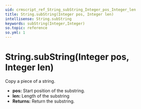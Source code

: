 ```yaml
---
uid: crmscript_ref_String_subString_Integer_pos_Integer_len
title: String.subString(Integer pos, Integer len)
intellisense: String.subString
keywords: subString(Integer,Integer)
so.topic: reference
so.yml: 1
---
```


# String.subString(Integer pos, Integer len)

Copy a piece of a string.

* **pos:** Start position of the substring.
* **len:** Length of the substring
* **Returns:** Return the substring.
